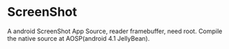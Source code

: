ScreenShot
==========

A android ScreenShot App Source, reader framebuffer, need root.
Compile the native source at AOSP(android 4.1 JellyBean). 
